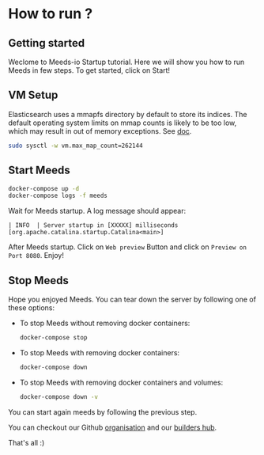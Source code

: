 # How to run ?

## Getting started

Weclome to Meeds-io Startup tutorial. Here we will show you how to run Meeds in few steps. To get started, click on Start!

## VM Setup
Elasticsearch uses a mmapfs directory by default to store its indices. The default operating system limits on mmap counts is likely to be too low, which may result in out of memory exceptions. See [doc](https://www.elastic.co/guide/en/elasticsearch/reference/current/vm-max-map-count.html).
```bash
sudo sysctl -w vm.max_map_count=262144
```
## Start Meeds
```bash
docker-compose up -d
docker-compose logs -f meeds
```

Wait for Meeds startup. A log message should appear:
```
| INFO  | Server startup in [XXXXX] milliseconds [org.apache.catalina.startup.Catalina<main>]
```
After Meeds startup. Click on `Web preview` Button and click on `Preview on Port 8080`. Enjoy!

## Stop Meeds
Hope you enjoyed Meeds. You can tear down the server by following one of these options:
 - To stop Meeds without removing docker containers:
    ```bash
    docker-compose stop
    ```
 - To stop Meeds with removing docker containers:
    ```bash
    docker-compose down
    ```
 - To stop Meeds with removing docker containers and volumes:
    ```bash
    docker-compose down -v
    ```
You can start again meeds by following the previous step.

You can checkout our Github [organisation](https://github.com/Meeds-io) and our [builders hub](https://builders.meeds.io).

That's all :)